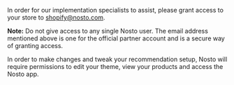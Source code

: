In order for our implementation specialists to assist, please grant access to your store to shopify@nosto.com.

**Note:** Do not give access to any single Nosto user. The email address mentioned above is one for the official partner account and is a secure way of granting access.

In order to make changes and tweak your recommendation setup, Nosto will require permissions to edit your theme, view your products and access the Nosto app.